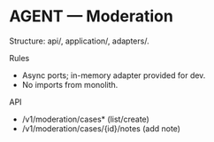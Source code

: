 # AGENT — Moderation

Structure: api/, application/, adapters/.

Rules
- Async ports; in-memory adapter provided for dev.
- No imports from monolith.

API
- /v1/moderation/cases* (list/create)
- /v1/moderation/cases/{id}/notes (add note)


